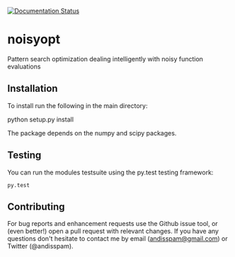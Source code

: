 [![Documentation Status](https://readthedocs.org/projects/noisyopt/badge/?version=latest)](http://noisyopt.readthedocs.io/en/latest/?badge=latest)

# noisyopt

Pattern search optimization dealing intelligently with noisy function evaluations

## Installation

To install run the following in the main directory:

   python setup.py install

The package depends on the numpy and scipy packages.

## Testing

You can run the modules testsuite using the py.test testing framework:
    
    py.test

## Contributing

For bug reports and enhancement requests use the Github issue tool, or (even better!) open a pull request with relevant changes. If you have any questions don't hesitate to contact me by email (andisspam@gmail.com) or Twitter (@andisspam).
